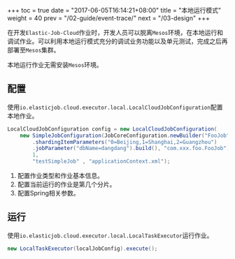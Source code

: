 +++
toc = true
date = "2017-06-05T16:14:21+08:00"
title = "本地运行模式"
weight = 40
prev = "/02-guide/event-trace/"
next = "/03-design"
+++

在开发`Elastic-Job-Cloud`作业时，开发人员可以脱离`Mesos`环境，在本地运行和调试作业。可以利用本地运行模式充分的调试业务功能以及单元测试，完成之后再部署至`Mesos`集群。

本地运行作业无需安装`Mesos`环境。

## 配置

使用`io.elasticjob.cloud.executor.local.LocalCloudJobConfiguration`配置本地作业。

```java
LocalCloudJobConfiguration config = new LocalCloudJobConfiguration(
    new SimpleJobConfiguration(JobCoreConfiguration.newBuilder("FooJob", "*/2 * * * * ?", 3) //1
        .shardingItemParameters("0=Beijing,1=Shanghai,2=Guangzhou")
        .jobParameter("dbName=dangdang").build(), "com.xxx.foo.FooJob"), 
        1,                                                                               //2
        "testSimpleJob" , "applicationContext.xml");                                     //3
```

1. 配置作业类型和作业基本信息。
1. 配置当前运行的作业是第几个分片。
1. 配置Spring相关参数。

## 运行

使用`io.elasticjob.cloud.executor.local.LocalTaskExecutor`运行作业。

```java
new LocalTaskExecutor(localJobConfig).execute();
```
